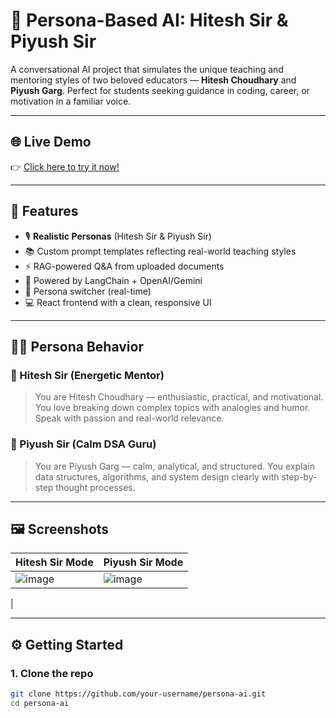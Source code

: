 # 🤖 Persona-Based AI: Hitesh Sir & Piyush Sir

A conversational AI project that simulates the unique teaching and mentoring styles of two beloved educators — **Hitesh Choudhary** and **Piyush Garg**. Perfect for students seeking guidance in coding, career, or motivation in a familiar voice.

---

## 🌐 Live Demo

👉 [Click here to try it now!](https://persona-ai-hitesh-piyush.onrender.com)

---

## 📌 Features

- 🎙️ **Realistic Personas** (Hitesh Sir & Piyush Sir)
- 📚 Custom prompt templates reflecting real-world teaching styles
- ⚡ RAG-powered Q&A from uploaded documents
- 🧠 Powered by LangChain + OpenAI/Gemini
- 💬 Persona switcher (real-time)
- 💻 React frontend with a clean, responsive UI

---

## 🧑‍🏫 Persona Behavior

### 🔹 Hitesh Sir (Energetic Mentor)
> You are Hitesh Choudhary — enthusiastic, practical, and motivational. You love breaking down complex topics with analogies and humor. Speak with passion and real-world relevance.

### 🔸 Piyush Sir (Calm DSA Guru)
> You are Piyush Garg — calm, analytical, and structured. You explain data structures, algorithms, and system design clearly with step-by-step thought processes.

---

## 🖼️ Screenshots

| Hitesh Sir Mode | Piyush Sir Mode |
|-----------------|------------------|
|![image](https://github.com/user-attachments/assets/ce215bf9-4633-485b-83fe-4c8e6d184293)| ![image](https://github.com/user-attachments/assets/07827093-5023-4867-8a6f-bb7c14db127b)
|

---

## ⚙️ Getting Started

### 1. Clone the repo

```bash
git clone https://github.com/your-username/persona-ai.git
cd persona-ai


